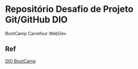 # Repositório Desafio de Projeto Git/GitHub DIO

BootCamp Carrefour WebDev

## Ref

[DIO BootCamp](https://web.dio.me/track/c4ad2941-4abd-4309-9d8a-e1aaf6565db1)
